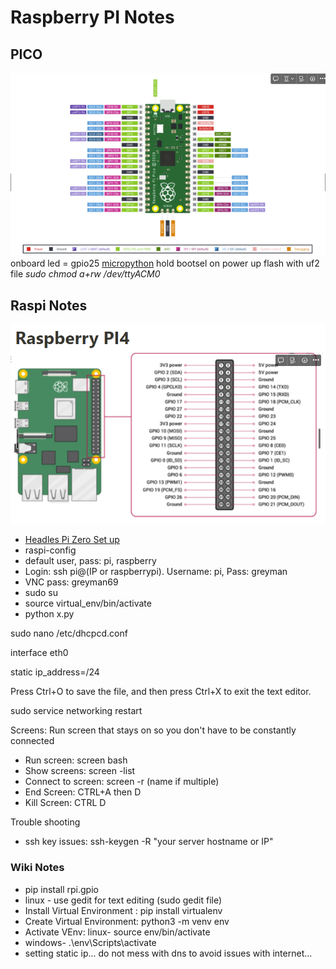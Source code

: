 # Raspberry PI Notes

## PICO
![Pico](pngs/pico.png)
onboard led = gpio25
[micropython](https://docs.micropython.org/en/v1.8.2/esp8266/esp8266/tutorial/filesystem.html)
hold bootsel on power up
flash with uf2 file
*sudo chmod a+rw /dev/ttyACM0*

## Raspi Notes
![Rpi4](pngs/Rpi4.png)
- [Headles Pi Zero Set up](https://desertbot.io/blog/ssh-into-pi-zero-over-usb)
- raspi-config
- default user, pass: pi, raspberry
- Login: ssh pi@(IP or raspberrypi). Username: pi, Pass: greyman
- VNC pass: greyman69
- sudo su
- source virtual_env/bin/activate
- python x.py

sudo nano /etc/dhcpcd.conf

interface eth0

static ip_address=<desired IP address>/24

Press Ctrl+O to save the file, and then press Ctrl+X to exit the text editor.

sudo service networking restart

Screens: Run screen that stays on so you don't have to be constantly connected

- Run screen: screen bash
- Show screens: screen -list
- Connect to screen: screen -r (name if multiple)
- End Screen: CTRL+A then D
- Kill Screen: CTRL D

Trouble shooting

- ssh key issues: ssh-keygen -R "your server hostname or IP"

### Wiki Notes

- pip install rpi.gpio
- linux - use gedit for text editing (sudo gedit file)
- Install Virtual Environment : pip install virtualenv
- Create Virtual Environment: python3 -m venv env
- Activate VEnv: linux- source env/bin/activate
- windows- .\env\Scripts\activate
- setting static ip... do not mess with dns to avoid issues with internet...